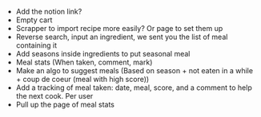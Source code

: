 - Add the notion link?
- Empty cart
- Scrapper to import recipe more easily? Or page to set them up
- Reverse search, input an ingredient, we sent you the list of meal containing it
- Add seasons inside ingredients to put seasonal meal
- Meal stats (When taken, comment, mark)
- Make an algo to suggest meals (Based on season + not eaten in a while + coup de coeur (meal with high score))
- Add a tracking of meal taken: date, meal, score, and a comment to help the next cook. Per user
- Pull up the page of meal stats
